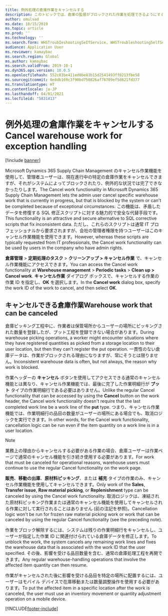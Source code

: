 ```yaml
---
title: 例外処理の倉庫作業をキャンセルする
description: このトピックでは、倉庫の監督がブロックされた作業を処理できるようにする、キャンセル作業機能について説明します。
author: omulvad
ms.date: 10/15/2019
ms.topic: article
ms.prod: ''
ms.technology: ''
ms.search.form: WHSTroubIeshootingSeIfService, WHSTroubleshootingSelfService
audience: Application User
ms.reviewer: kamaybac
ms.search.region: Global
ms.author: kamaybac
ms.search.validFrom: 2019-10-1
ms.dyn365.ops.version: 10.0.5
ms.openlocfilehash: 552c83be411ed0be83b15d2541493ff0213fbe58
ms.sourcegitcommit: 0e8db169c3f90bd750826af76709ef5d621fd377
ms.translationtype: HT
ms.contentlocale: ja-JP
ms.lasthandoff: 04/01/2021
ms.locfileid: "5831413"
---
```

# <a name="cancel-warehouse-work-for-exception-handling"></a><span data-ttu-id="c02db-103">例外処理の倉庫作業をキャンセルする</span><span class="sxs-lookup"><span data-stu-id="c02db-103">Cancel warehouse work for exception handling</span></span>

[!include [banner](../includes/banner.md)]

<span data-ttu-id="c02db-104">Microsoft Dynamics 365 Supply Chain Management のキャンセル作業機能を使用して、管理者ユーザーは、現在進行中の特定の倉庫作業をキャンセルできますが、それがシステムによってブロックされたり、例外的な状況では完了できなかったりします。</span><span class="sxs-lookup"><span data-stu-id="c02db-104">The Cancel work functionality in Microsoft Dynamics 365 Supply Chain Management lets the admin user cancel specific warehouse work that is currently in progress, but that is blocked by the system or can't be completed because of exceptional circumstances.</span></span> <span data-ttu-id="c02db-105">この機能は、矛盾したデータを修復する SQL 修正スクリプトに対する魅力的で安全な代替手段です。</span><span class="sxs-lookup"><span data-stu-id="c02db-105">This functionality is an attractive and secure alternative to SQL corrective scripts that fix inconsistent data.</span></span> <span data-ttu-id="c02db-106">ただし、これらのスクリプトは通常 IT プロフェッショナルから要求されますが、会社の管理者権限を持つユーザーはこのキャンセル作業機能を使用できます。</span><span class="sxs-lookup"><span data-stu-id="c02db-106">However, whereas these scripts are typically requested from IT professionals, the Cancel work functionality can be used by users in the company who have admin rights.</span></span>

<span data-ttu-id="c02db-107">**倉庫管理** \> **定期処理のタスク** \> **クリーンアップ \> キャンセル作業** で、キャンセル作業機能にアクセスできます。</span><span class="sxs-lookup"><span data-stu-id="c02db-107">You can access the Cancel work functionality at **Warehouse management** \> **Periodic tasks** \> **Clean up \> Cancel work**.</span></span> <span data-ttu-id="c02db-108">**キャンセル作業** ダイアログ ボックスで、キャンセルする作業の作業 ID を指定し、**OK** を選択します。</span><span class="sxs-lookup"><span data-stu-id="c02db-108">In the **Cancel work** dialog box, specify the work ID of the work to cancel, and then select **OK**.</span></span>

## <a name="warehouse-work-that-can-be-canceled"></a><span data-ttu-id="c02db-109">キャンセルできる倉庫作業</span><span class="sxs-lookup"><span data-stu-id="c02db-109">Warehouse work that can be canceled</span></span>

<span data-ttu-id="c02db-110">倉庫ピッキング工程中に、作業者は保管場所からユーザーの場所にピッキングされた数量を登録したが、プット工程を登録できない場合があります。</span><span class="sxs-lookup"><span data-stu-id="c02db-110">During warehouse picking operations, a worker might encounter situations where they have registered quantities as picked from a storage location to their user location, but then they can't register the put operation.</span></span> <span data-ttu-id="c02db-111">一貫性のない倉庫データは、作業がブロックされる理由になりますが、常にそうとは限りません。</span><span class="sxs-lookup"><span data-stu-id="c02db-111">Inconsistent warehouse data is often, but not always, the reason why work is blocked.</span></span>

<span data-ttu-id="c02db-112">作業ヘッダーの **キャンセル** ボタンを使用してアクセスできる通常のキャンセル機能とは異なり、キャンセル作業機能では、最後に完了した作業明細行が **プット** タイプの作業明細行である必要はありません。</span><span class="sxs-lookup"><span data-stu-id="c02db-112">Unlike the regular Cancel functionality that can be accessed by using the **Cancel** button on the work header, the Cancel work functionality doesn't require that the last completed work line be a work line of the **put** type.</span></span> <span data-ttu-id="c02db-113">つまり、キャンセル作業機能では、作業明細行の品目の数量がユーザーの場所にある場合でも、取消ロジックを実行できます。</span><span class="sxs-lookup"><span data-stu-id="c02db-113">In other words, for the Cancel work functionality, cancellation logic can be run even if the item quantity on a work line is in a user location.</span></span>

> [!NOTE]
> <span data-ttu-id="c02db-114">業務上の理由からキャンセルする必要がある作業の場合、倉庫ユーザーは作業ページで通常のキャンセル機能を引き続き使用する必要があります。</span><span class="sxs-lookup"><span data-stu-id="c02db-114">For work that must be canceled for operational reasons, warehouse users must continue to use the regular Cancel functionality on the work page.</span></span>

<span data-ttu-id="c02db-115">**販売**、**移動の出庫**、**原材料ピッキング**、または **補充** タイプの作業のみ、キャンセル作業機能を使用してキャンセルできます。</span><span class="sxs-lookup"><span data-stu-id="c02db-115">Only work of the **Sales**, **Transfer issue**, **Raw material picking**, or **Replenishment** type can be canceled by using the Cancel work functionality.</span></span> <span data-ttu-id="c02db-116">取消ロジックは、凍結された原材料ピッキング作業または通常のキャンセル機能を使用してキャンセルされる作業に対して実行されることはありません (前の注記を参照)。</span><span class="sxs-lookup"><span data-stu-id="c02db-116">Cancellation logic won't be run for frozen raw material picking work or work that can be canceled by using the regular Cancel functionality (see the preceding note).</span></span>

<span data-ttu-id="c02db-117">作業をブロック解除するには、システムは残りの作業明細行をキャンセルし、ユーザーが指定した作業 ID に関連付けられている倉庫データを修正します。</span><span class="sxs-lookup"><span data-stu-id="c02db-117">To unblock the work, the system cancels any remaining work lines and fixes the warehouse data that is associated with the work ID that the user specified.</span></span> <span data-ttu-id="c02db-118">その後、影響を受ける品目数量を含む、通常の倉庫処理工程を再開できます。</span><span class="sxs-lookup"><span data-stu-id="c02db-118">Any regular warehouse-handling operations that involve the affected item quantity can then resume.</span></span>

<span data-ttu-id="c02db-119">作業がキャンセルされた後に影響を受ける品目を特定の場所に配置するには、ユーザーはモバイル デバイスで在庫移動または数量調整操作を使用する必要があります。</span><span class="sxs-lookup"><span data-stu-id="c02db-119">To put the affected item in a specific location after the work is canceled, the user must use an inventory movement or quantity adjustment operation on a mobile device.</span></span>


[!INCLUDE[footer-include](../../includes/footer-banner.md)]